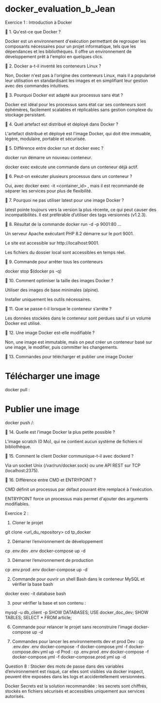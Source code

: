 # docker_evaluation_b_Jean

Exercice 1 : Introduction à Docker

🔹 1. Qu'est-ce que Docker ?

Docker est un environnement d'exécution permettant de regrouper les composants nécessaires pour un projet informatique, tels que les dépendances et les bibliothèques. Il offre un environnement de développement prêt à l'emploi en quelques clics.

🔹 2. Docker a-t-il inventé les conteneurs Linux ?

Non, Docker n'est pas à l'origine des conteneurs Linux, mais il a popularisé leur utilisation en standardisant les images et en simplifiant leur gestion avec des commandes intuitives.

🔹 3. Pourquoi Docker est adapté aux processus sans état ?

Docker est idéal pour les processus sans état car ses conteneurs sont éphémères, facilement scalables et réplicables sans gestion complexe du stockage persistant.

🔹 4. Quel artefact est distribué et déployé dans Docker ?

L'artefact distribué et déployé est l'image Docker, qui doit être immuable, légère, modulaire, portable et sécurisée.

🔹 5. Différence entre docker run et docker exec ?

docker run démarre un nouveau conteneur.

docker exec exécute une commande dans un conteneur déjà actif.

🔹 6. Peut-on exécuter plusieurs processus dans un conteneur ?

Oui, avec docker exec -it <container_id> <command>, mais il est recommandé de séparer les services pour plus de flexibilité.

🔹 7. Pourquoi ne pas utiliser latest pour une image Docker ?

latest pointe toujours vers la version la plus récente, ce qui peut causer des incompatibilités. Il est préférable d’utiliser des tags versionnés (v1.2.3).

🔹 8. Résultat de la commande docker run -d -p 9001:80 ...

Un serveur Apache exécutant PHP 8.2 démarre sur le port 9001.

Le site est accessible sur http://localhost:9001.

Les fichiers du dossier local sont accessibles en temps réel.

🔹 9. Commande pour arrêter tous les conteneurs

docker stop $(docker ps -q)

🔹 10. Comment optimiser la taille des images Docker ?

Utiliser des images de base minimales (alpine).

Installer uniquement les outils nécessaires.

🔹 11. Que se passe-t-il lorsque le conteneur s’arrête ?

Les données stockées dans le conteneur sont perdues sauf si un volume Docker est utilisé.

🔹 12. Une image Docker est-elle modifiable ?

Non, une image est immutable, mais on peut créer un conteneur basé sur une image, le modifier, puis committer les changements.

🔹 13. Commandes pour télécharger et publier une image Docker

# Télécharger une image
docker pull <image>:<tag>

# Publier une image
docker push <username>/<image>:<tag>

🔹 14. Quelle est l’image Docker la plus petite possible ?

L’image scratch (0 Mo), qui ne contient aucun système de fichiers ni bibliothèque.

🔹 15. Comment le client Docker communique-t-il avec dockerd ?

Via un socket Unix (/var/run/docker.sock) ou une API REST sur TCP (localhost:2375).

🔹 16. Différence entre CMD et ENTRYPOINT ?

CMD définit un processus par défaut pouvant être remplacé à l'exécution.

ENTRYPOINT force un processus mais permet d'ajouter des arguments modifiables.




Exercice 2 : 

1. Cloner le projet

git clone <url_du_repository>
cd tp_docker

2. Démarrer l’environnement de développement

cp .env.dev .env
docker-compose up -d

3. Démarrer l’environnement de production

cp .env.prod .env
docker-compose up -d

2. Commande pour ouvrir un shell Bash dans le conteneur MySQL et vérifier la base
bash

docker exec -it database bash

3. pour vérifier la base et son contenu :

mysql -u db_client -p
SHOW DATABASES;
USE docker_doc_dev;
SHOW TABLES;
SELECT * FROM article;

6. Commande pour relancer le projet sans reconstruire l’image
   docker-compose up -d
   
7. Commandes pour lancer les environnements dev et prod
Dev :
cp .env.dev .env
docker-compose -f docker-compose.yml -f docker-compose.dev.yml up -d
Prod :
cp .env.prod .env
docker-compose -f docker-compose.yml -f docker-compose.prod.yml up -d

Question 8 :
Stocker des mots de passe dans des variables d’environnement est risqué, car elles sont visibles via docker inspect, peuvent être exposées dans les logs et accidentellement versionnées.

Docker Secrets est la solution recommandée : les secrets sont chiffrés, stockés en fichiers sécurisés et accessibles uniquement aux services autorisés.
